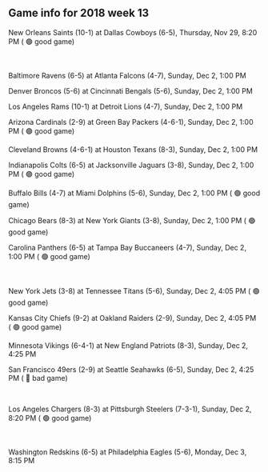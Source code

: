 ## Game info for 2018 week 13
New Orleans Saints (10-1) at Dallas Cowboys (6-5), Thursday, Nov 29, 8:20 PM (	:green_circle: good game)


<br/>

Baltimore Ravens (6-5) at Atlanta Falcons (4-7), Sunday, Dec 2, 1:00 PM

Denver Broncos (5-6) at Cincinnati Bengals (5-6), Sunday, Dec 2, 1:00 PM

Los Angeles Rams (10-1) at Detroit Lions (4-7), Sunday, Dec 2, 1:00 PM

Arizona Cardinals (2-9) at Green Bay Packers (4-6-1), Sunday, Dec 2, 1:00 PM (	:green_circle: good game)

Cleveland Browns (4-6-1) at Houston Texans (8-3), Sunday, Dec 2, 1:00 PM

Indianapolis Colts (6-5) at Jacksonville Jaguars (3-8), Sunday, Dec 2, 1:00 PM (	:green_circle: good game)

Buffalo Bills (4-7) at Miami Dolphins (5-6), Sunday, Dec 2, 1:00 PM (	:green_circle: good game)

Chicago Bears (8-3) at New York Giants (3-8), Sunday, Dec 2, 1:00 PM (	:green_circle: good game)

Carolina Panthers (6-5) at Tampa Bay Buccaneers (4-7), Sunday, Dec 2, 1:00 PM (	:green_circle: good game)


<br/>

New York Jets (3-8) at Tennessee Titans (5-6), Sunday, Dec 2, 4:05 PM (	:green_circle: good game)

Kansas City Chiefs (9-2) at Oakland Raiders (2-9), Sunday, Dec 2, 4:05 PM (	:green_circle: good game)

Minnesota Vikings (6-4-1) at New England Patriots (8-3), Sunday, Dec 2, 4:25 PM

San Francisco 49ers (2-9) at Seattle Seahawks (6-5), Sunday, Dec 2, 4:25 PM (	:red_circle: bad game)


<br/>

Los Angeles Chargers (8-3) at Pittsburgh Steelers (7-3-1), Sunday, Dec 2, 8:20 PM (	:green_circle: good game)


<br/>

Washington Redskins (6-5) at Philadelphia Eagles (5-6), Monday, Dec 3, 8:15 PM


